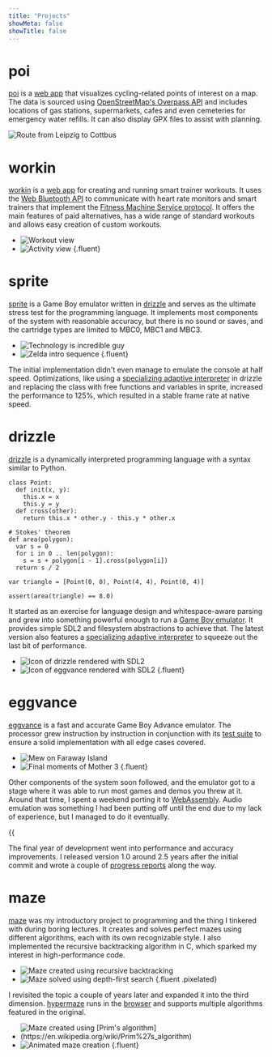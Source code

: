 ```yaml
---
title: "Projects"
showMeta: false
showTitle: false
---
```


# poi
[poi](https://github.com/jsmolka/poi) is a [web app](https://poi.smolka.dev) that visualizes cycling-related points of interest on a map. The data is sourced using [OpenStreetMap's Overpass API](https://wiki.openstreetmap.org/wiki/Overpass_API) and includes locations of gas stations, supermarkets, cafes and even cemeteries for emergency water refills. It can also display GPX files to assist with planning.

![](img/poi.png "Route from Leipzig to Cottbus")

# workin
[workin](https://github.com/jsmolka/workin) is a [web app](https://workin.smolka.dev) for creating and running smart trainer workouts. It uses the [Web Bluetooth API](https://developer.mozilla.org/en-US/docs/Web/API/Web_Bluetooth_API) to communicate with heart rate monitors and smart trainers that implement the [Fitness Machine Service protocol](https://www.bluetooth.com/specifications/specs/fitness-machine-service-1-0/). It offers the main features of paid alternatives, has a wide range of standard workouts and allows easy creation of custom workouts.

- ![](img/workout.png "Workout view")
- ![](img/activity.png "Activity view")
{.fluent}

# sprite
[sprite](https://github.com/jsmolka/sprite) is a Game Boy emulator written in [drizzle](#drizzle) and serves as the ultimate stress test for the programming language. It implements most components of the system with reasonable accuracy, but there is no sound or saves, and the cartridge types are limited to MBC0, MBC1 and MBC3.

- ![](img/technology.png "Technology is incredible guy")
- ![](img/zelda.png "Zelda intro sequence")
{.fluent}

The initial implementation didn't even manage to emulate the console at half speed. Optimizations, like using a [specializing adaptive interpreter](/posts/a-new-hope/#specializing-adaptive-interpreter) in drizzle and replacing the class with free functions and variables in sprite, increased the performance to 125%, which resulted in a stable frame rate at native speed.

# drizzle
[drizzle](https://github.com/jsmolka/drizzle) is a dynamically interpreted programming language with a syntax similar to Python.

```drizzle
class Point:
  def init(x, y):
    this.x = x
    this.y = y
  def cross(other):
    return this.x * other.y - this.y * other.x

# Stokes' theorem
def area(polygon):
  var s = 0
  for i in 0 .. len(polygon):
    s = s + polygon[i - 1].cross(polygon[i])
  return s / 2

var triangle = [Point(0, 0), Point(4, 4), Point(0, 4)]

assert(area(triangle) == 8.0)
```

It started as an exercise for language design and whitespace-aware parsing and grew into something powerful enough to run a [Game Boy emulator](#sprite). It provides simple SDL2 and filesystem abstractions to achieve that. The latest version also features a [specializing adaptive interpreter](/posts/a-new-hope/#specializing-adaptive-interpreter) to squeeze out the last bit of performance.

- ![](img/icon-drizzle.png "Icon of drizzle rendered with SDL2")
- ![](img/icon-eggvance.png "Icon of eggvance rendered with SDL2")
{.fluent}

# eggvance
[eggvance](https://github.com/jsmolka/eggvance) is a fast and accurate Game Boy Advance emulator. The processor grew instruction by instruction in conjunction with its [test suite](https://github.com/jsmolka/gba-tests) to ensure a solid implementation with all edge cases covered.

- ![](img/mew.png "Mew on Faraway Island")
- ![](img/mother.png "Final moments of Mother 3")
{.fluent}

Other components of the system soon followed, and the emulator got to a stage where it was able to run most games and demos you threw at it. Around that time, I spent a weekend porting it to [WebAssembly](https://eggvance.smolka.dev). Audio emulation was something I had been putting off until the end due to my lack of experience, but I managed to do it eventually.

{{<audio src="audio/battle-frontier.mp3" caption="Pokémon Emerald battle frontier theme">}}

The final year of development went into performance and accuracy improvements. I released version 1.0 around 2.5 years after the initial commit and wrote a couple of [progress reports](/tags/eggvance/) along the way.

# maze
[maze](https://github.com/jsmolka/maze) was my introductory project to programming and the thing I tinkered with during boring lectures. It creates and solves perfect mazes using different algorithms, each with its own recognizable style. I also implemented the recursive backtracking algorithm in C, which sparked my interest in high-performance code.

- ![](img/maze.png "Maze created using recursive backtracking")
- ![](img/maze-solution.png "Maze solved using depth-first search")
{.fluent .pixelated}

I revisited the topic a couple of years later and expanded it into the third dimension. [hypermaze](https://github.com/jsmolka/hypermaze) runs in the [browser](https://hypermaze.smolka.dev) and supports multiple algorithms featured in the original.

- ![](img/hypermaze.png "Maze created using [Prim's algorithm](https://en.wikipedia.org/wiki/Prim%27s_algorithm)")
- ![](img/hypermaze-creation.png "Animated maze creation")
{.fluent}

